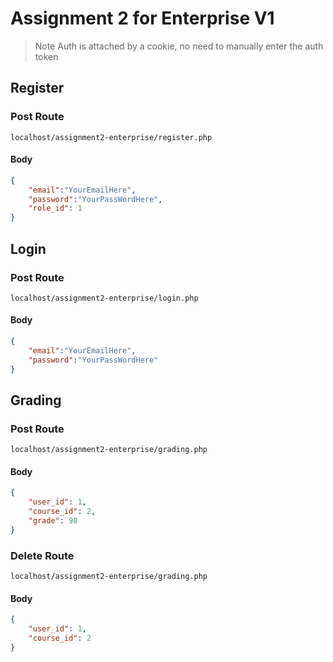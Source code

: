 # Assignment 2 for Enterprise  V1
>Note
>Auth is attached by a cookie, no need to manually enter the auth token

## Register
### Post Route
```localhost/assignment2-enterprise/register.php```
#### Body
```json
{
    "email":"YourEmailHere",
    "password":"YourPassWordHere",
    "role_id": 1
}
```
## Login
### Post Route
```localhost/assignment2-enterprise/login.php```
#### Body
```json
{
    "email":"YourEmailHere",
    "password":"YourPassWordHere"  
}
```
## Grading
### Post Route
```localhost/assignment2-enterprise/grading.php```
#### Body
```json
{
    "user_id": 1,
    "course_id": 2,
    "grade": 90    
}
```
### Delete Route
```localhost/assignment2-enterprise/grading.php```
#### Body
```json
{
    "user_id": 1,
    "course_id": 2    
}
```